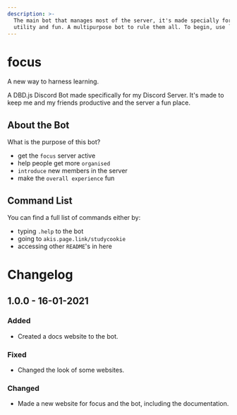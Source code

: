 ```yaml
---
description: >-
  The main bot that manages most of the server, it's made specially for both
  utility and fun. A multipurpose bot to rule them all. To begin, use `.help`.
---
```


# focus
A new way to harness learning.

A DBD.js Discord Bot made specifically for my Discord Server. It's made to keep me and my friends productive and the server a fun place.

## About the Bot

What is the purpose of this bot?

- get the `focus` server active
- help people get more `organised`
- `introduce` new members in the server
- make the `overall experience` fun

## Command List

You can find a full list of commands either by:

- typing `.help` to the bot
- going to `akis.page.link/studycookie`
- accessing other `README`'s in here

# Changelog

## 1.0.0 - 16-01-2021

### Added

* Created a docs website to the bot.

### Fixed

* Changed the look of some websites.

### Changed

* Made a new website for focus and the bot, including the documentation.



